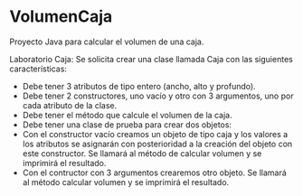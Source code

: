 # VolumenCaja
Proyecto Java para calcular el volumen de una caja.

Laboratorio Caja:
Se solicita crear una clase llamada Caja con las siguientes características:

<ul>
  <li>Debe tener 3 atributos de tipo entero (ancho, alto y profundo). </li>
  <li>Debe tener 2 constructores, uno vacío y otro con 3 argumentos, uno por cada atributo de la clase. </li>
  <li>Debe tener el método que calcule el volumen de la caja. </li>
  <li>Debe tener una clase de prueba para crear dos objetos:
  <li>Con el constructor vacío creamos un objeto de tipo caja y los valores a los atributos se asignarán con posterioridad a la creación del objeto con este constructor. 
    Se llamará al método de calcular volumen y se imprimirá el resultado.</li>
  <li>Con el contructor con 3 argumentos crearemos otro objeto. Se llamará al método calcular volumen y se imprimirá el resultado.</li>
</ul>



